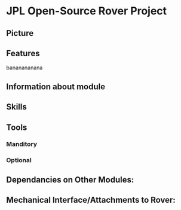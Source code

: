 # JPL Open-Source Rover Project

## Picture

## Features
bananananana

## Information about module

## Skills

## Tools

### Manditory 

### Optional

## Dependancies on Other Modules:

## Mechanical Interface/Attachments to Rover: